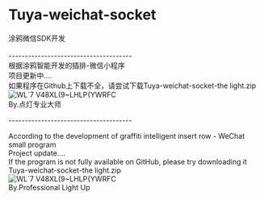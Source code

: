 # Tuya-weichat-socket<br> 
涂鸦微信SDK开发<br>  
--------------------------------------<br> 
根据涂鸦智能开发的插排-微信小程序<br>
项目更新中....<br>
如果程序在Github上下载不全，请尝试下载Tuya-weichat-socket-the light.zip<br> 
![WL`7 V48XL(9~LHLP{YWRFC](https://user-images.githubusercontent.com/49518571/114995827-cdea4280-9ed0-11eb-8e6c-8ec9d33121ab.png)<br> 
By.点灯专业大师<br> 


--------------------------------------<br> 

According to the development of graffiti intelligent insert row - WeChat small program<br> 
Project update....<br>
If the program is not fully available on GitHub, please try downloading it Tuya-weichat-socket-the light.zip<br> 
![WL`7 V48XL(9~LHLP{YWRFC](https://user-images.githubusercontent.com/49518571/114995538-84015c80-9ed0-11eb-9a2c-c394afdf12ba.png)<br> 
By.Professional Light Up
